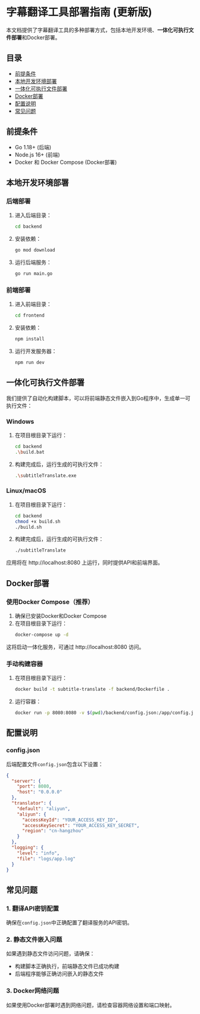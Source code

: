 # 字幕翻译工具部署指南 (更新版)

本文档提供了字幕翻译工具的多种部署方式，包括本地开发环境、**一体化可执行文件部署**和Docker部署。

## 目录

- [前提条件](#前提条件)
- [本地开发环境部署](#本地开发环境部署)
- [一体化可执行文件部署](#一体化可执行文件部署)
- [Docker部署](#docker部署)
- [配置说明](#配置说明)
- [常见问题](#常见问题)

## 前提条件

- Go 1.18+ (后端)
- Node.js 16+ (前端)
- Docker 和 Docker Compose (Docker部署)

## 本地开发环境部署

### 后端部署

1. 进入后端目录：
   ```bash
   cd backend
   ```

2. 安装依赖：
   ```bash
   go mod download
   ```

3. 运行后端服务：
   ```bash
   go run main.go
   ```

### 前端部署

1. 进入前端目录：
   ```bash
   cd frontend
   ```

2. 安装依赖：
   ```bash
   npm install
   ```

3. 运行开发服务器：
   ```bash
   npm run dev
   ```

## 一体化可执行文件部署

我们提供了自动化构建脚本，可以将前端静态文件嵌入到Go程序中，生成单一可执行文件：

### Windows

1. 在项目根目录下运行：
   ```bash
   cd backend
   .\build.bat
   ```

2. 构建完成后，运行生成的可执行文件：
   ```bash
   .\subtitleTranslate.exe
   ```

### Linux/macOS

1. 在项目根目录下运行：
   ```bash
   cd backend
   chmod +x build.sh
   ./build.sh
   ```

2. 构建完成后，运行生成的可执行文件：
   ```bash
   ./subtitleTranslate
   ```

应用将在 http://localhost:8080 上运行，同时提供API和前端界面。

## Docker部署

### 使用Docker Compose（推荐）

1. 确保已安装Docker和Docker Compose
2. 在项目根目录下运行：
   ```bash
   docker-compose up -d
   ```

这将启动一体化服务，可通过 http://localhost:8080 访问。

### 手动构建容器

1. 在项目根目录下运行：
   ```bash
   docker build -t subtitle-translate -f backend/Dockerfile .
   ```

2. 运行容器：
   ```bash
   docker run -p 8080:8080 -v $(pwd)/backend/config.json:/app/config.json subtitle-translate
   ```

## 配置说明

### config.json

后端配置文件`config.json`包含以下设置：

```json
{
  "server": {
    "port": 8080,
    "host": "0.0.0.0"
  },
  "translator": {
    "default": "aliyun",
    "aliyun": {
      "accessKeyId": "YOUR_ACCESS_KEY_ID",
      "accessKeySecret": "YOUR_ACCESS_KEY_SECRET",
      "region": "cn-hangzhou"
    }
  },
  "logging": {
    "level": "info",
    "file": "logs/app.log"
  }
}
```

## 常见问题

### 1. 翻译API密钥配置

确保在`config.json`中正确配置了翻译服务的API密钥。

### 2. 静态文件嵌入问题

如果遇到静态文件访问问题，请确保：
- 构建脚本正确执行，前端静态文件已成功构建
- 后端程序能够正确访问嵌入的静态文件

### 3. Docker网络问题

如果使用Docker部署时遇到网络问题，请检查容器网络设置和端口映射。